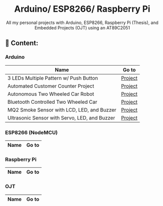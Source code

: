 <h1 align="center">Arduino/ ESP8266/ Raspberry Pi</h1>
<p align="center">
 All my personal projects with Arduino, ESP8266, Raspberry Pi (Thesis), and Embedded Projects (OJT) using an AT89C2051
</p>

## 📃 Content:

<h3>Arduino</h3>

| Name                                          | Go to                                                                 |
| --------------------------------------------- | --------------------------------------------------------------------- |
| 3 LEDs Multiple Pattern w/ Push Button        | [Project](Arduino/3_LEDs_with_Push_Button__Multiple_Pattern/)         |
| Automated Customer Counter Project            | [Project](Arduino/Automated_Customer_Counter/)                        |
| Autonomous Two Wheeled Car Robot              | [Project](Arduino/Autonomous_2_Wheeled_Robot/)                        |
| Bluetooth Controlled Two Wheeled Car          | [Project](Arduino/Bluetooth_Controlled_Car__2_wheels__L298N_Driver_/) |
| MQ2 Smoke Sensor with LCD, LED, and Buzzer    | [Project](Arduino/MQ2_with_I2C_Display/)                              |
| Ultrasonic Sensor with Servo, LED, and Buzzer | [Project](Arduino/Ultrasonic_with_Servo_and_LED/)                     |

<h3>ESP8266 (NodeMCU)</h3>

| Name | Go to |
| ---- | ----- |

<h3>Raspberry Pi</h3>

| Name | Go to |
| ---- | ----- |

<h3>OJT</h3>

| Name | Go to |
| ---- | ----- |

